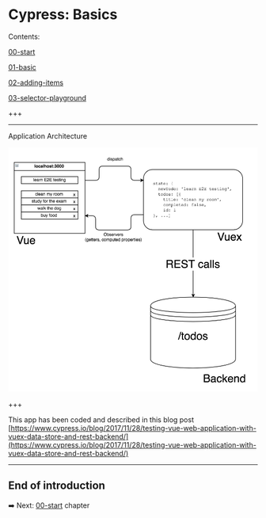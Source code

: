 # Cypress: Basics

Contents: 

[00-start](?p=00-start)

[01-basic](?p=01-basic) 

[02-adding-items](?p=02-adding-items) 

[03-selector-playground](?p=03-selector-playground)

+++

---
Application Architecture

![Application architecture](./img/vue-vuex-rest.png)

+++

This app has been coded and described in this blog post [https://www.cypress.io/blog/2017/11/28/testing-vue-web-application-with-vuex-data-store-and-rest-backend/](https://www.cypress.io/blog/2017/11/28/testing-vue-web-application-with-vuex-data-store-and-rest-backend/)

---

## End of introduction

➡️ Next: [00-start](?p=00-start) chapter

